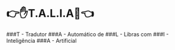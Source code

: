 # 👉✋T.A.L.I.A🤚👈
###T - Tradutor
###A - Automático de
###L - Libras com
###I - Inteligência
###A - Artificial

